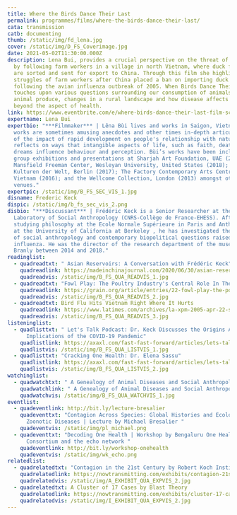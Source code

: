 ```yaml
---
title: Where the Birds Dance Their Last
permalink: programmes/films/where-the-birds-dance-their-last/
cata: transmission
catb: documenting
thumb: /static/img/fd_lena.jpg
cover: /static/img/D_FS_Coverimage.jpg
date: 2021-05-02T11:30:00.000Z
description: Lena Bui, provides a crucial perspective on the threat of bird flu
  by following farm workers in a village in north Vietnam, where duck feathers
  are sorted and sent for export to China. Through this film she highlights the
  struggles of farm workers after China placed a ban on importing duck feathers
  following the avian influenza outbreak of 2005. When Birds Dance Their Last
  touches upon various questions surrounding our consumption of animals and
  animal produce, changes in a rural landscape and how disease affects people
  beyond the aspect of health.
link: https://www.eventbrite.com/e/where-birds-dance-their-last-film-screening-discussion-registration-145820558215
expertname: Lena Bui
expertbio: "***Filmmaker*** | Lêna Bùi lives and works in Saigon, Vietnam. Her
  works are sometimes amusing anecdotes and other times in-depth articulations
  of the impact of rapid development on people's relationship with nature. She
  reflects on ways that intangible aspects of life, such as faith, death and
  dreams influence behaviour and perception. Bùi’s works have been included in
  group exhibitions and presentations at Sharjah Art Foundation, UAE (2018);
  Mansfield Freeman Center, Wesleyan University, United States (2018); Haus der
  Kulturen der Welt, Berlin (2017); The Factory Contemporary Arts Centre,
  Vietnam (2016); and the Wellcome Collection, London (2013) amongst other
  venues."
expertpic: /static/img/B_FS_SEC_VIS_1.jpg
disname: Frederic Keck
dispic: /static/img/b_fs_sec_vis_2.png
disbio: "***Discussant*** | Frédéric Keck is a Senior Researcher at the
  Laboratory of Social Anthropology (CNRS-Collège de France-EHESS). After
  studying philosophy at the Ecole Normale Supérieure in Paris and Anthropology
  at the University of California at Berkeley , he has investigated the history
  of social anthropology and contemporary biopolitical questions raised by avian
  influenza. He was the director of the research department of the musée du quai
  Branly between 2014 and 2018."
readinglist:
  - quadreadtxt: " Asian Reservoirs: A Conversation with Frédéric Keck"
    quadreadlink: https://madeinchinajournal.com/2020/06/30/asian-reservoirs-a-conversation-with-frederic-keck/
    quadreadvis: /static/img/B_FS_QUA_READVIS_1.jpg
  - quadreadtxt: "Fowl Play: The Poultry Industry's Central Role In The Bird Flu Crisis"
    quadreadlink: https://grain.org/article/entries/22-fowl-play-the-poultry-industry-s-central-role-in-the-bird-flu-crisis
    quadreadvis: /static/img/B_FS_QUA_READVIS_2.jpg
  - quadreadtxt: Bird Flu Hits Vietnam Right Where It Hurts
    quadreadlink: https://www.latimes.com/archives/la-xpm-2005-apr-22-sci-vietflu22-story.html
    quadreadvis: /static/img/B_FS_QUA_READVIS_3.jpg
listeninglist:
  - quadlisttxt: " Let's Talk Podcast: Dr. Keck Discusses the Origins And
      Implications of the COVID-19 Pandemic"
    quadlistlink: https://axaxl.com/fast-fast-forward/articles/lets-talk-podcast-dr-keck-discusses-the-origins-and-implications-of-the-covid-19-pandemic
    quadlistvis: /static/img/B_FS_QUA_LISTVIS_1.jpg
  - quadlisttxt: "Cracking One Health: Dr. Elena Sassu"
    quadlistlink: https://axaxl.com/fast-fast-forward/articles/lets-talk-podcast-dr-keck-discusses-the-origins-and-implications-of-the-covid-19-pandemic
    quadlistvis: /static/img/B_FS_QUA_LISTVIS_2.jpg
watchinglist:
  - quadwatchtxt: " A Genealogy of Animal Diseases and Social Anthropology"
    quadwatchlink: " A Genealogy of Animal Diseases and Social Anthropology"
    quadwatchvis: /static/img/B_FS_QUA_WATCHVIS_1.jpg
eventlist:
  - quadeventlink: http://bit.ly/lecture-bresalier
    quadeventtxt: "Contagion Across Species: Global Histories and Ecologies of
      Zoonotic Diseases | Lecture by Michael Bresalier "
    quadeventvis: /static/img/pl_michael.png
  - quadeventtxt: "Decoding One Health | Workshop by Bengaluru One Health City
      Consortium and the echo network "
    quadeventlink: http://bit.ly/workshop-onehealth
    quadeventvis: /static/img/wk_echo.png
relatedlist:
  - quadrelatedtxt: "Contagion in the 21st Century by Robert Koch Institute "
    quadrelatedlink: https://nowtransmitting.com/exhibits/contagion-21st-century/
    quadrelatedvis: /static/img/A_EXHIBIT_QUA_EXPVIS_2.jpg
  - quadrelatedtxt: A Cluster of 17 Cases by Blast Theory
    quadrelatedlink: https://nowtransmitting.com/exhibits/cluster-17-cases/
    quadrelatedvis: /static/img/I_EXHIBIT_QUA_EXPVIS_2.jpg
---
```

